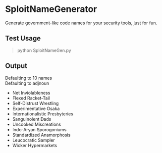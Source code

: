 # SploitNameGenerator
Generate government-like code names for your security tools, just for fun. 

## Test Usage
>python SploitNameGen.py

## Output
Defaulting to 10 names<br>
Defaulting to adjnoun<br>

* Net Inviolableness
* Flexed Racket-Tail
* Self-Distrust Wrestling
* Experimentative Osaka
* Internationalistic Presbyteries
* Sanguinolent Dads
* Uncooked Miscreations
* Indo-Aryan Sporogoniums
* Standardized Anamorphosis
* Leucocratic Sampler
* Wicker Hypermarkets

